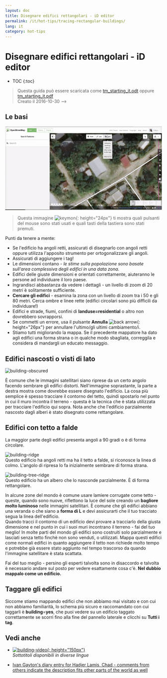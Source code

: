 ```yaml
---
layout: doc
title: Disegnare edifici rettangolari - iD editor
permalink: /it/hot-tips/tracing-rectangular-buildings/
lang: it
category: hot-tips
---
```


Disegnare edifici rettangolari - iD editor
============

- TOC
{:toc}

> Questa guida può essere scaricata come [tm_starting_it.odt](/files/tm_starting_it.odt) oppure [tm_starting_it.pdf](/files/tm_starting_it.pdf)  
> Creato il 2016-10-30  -->  

Le basi
----------

![Rectangular building][]  

> Questa immagine ![keymon]{: height="24px"} ti mostra quali pulsanti del mouse sono stati usati e quali tasti della tastiera sono stati premuti.  

Punti da tenere a mente:  

- Se l'edificio ha angoli retti, assicurati di disegnarlo con angoli retti oppure utilizza l'apposito strumento per ortogonalizzare gli angoli.  
- Assicurati di aggiungere i tag!  
- Le dimensioni contano - *le stime sulla popolazione sono basate sull'area complessiva degli edifici in una data zona*.  
- Edifici delle giuste dimensioni e orientati correttamente, aiuteranno le persone ad individuare il loro paese.  
- Ingrandisci abbastanza da vedere i dettagli - un livello di zoom di 20 metri è solitamente sufficiente.  
- **Cercare gli edifici** - esamina la zona con un livello di zoom tra i 50 e gli 80 metri. Cerca ombre e linee rette (edifici circolari sono più difficili da individuare!)  
- Edifici e strade, fiumi, confini di **landuse=residential** o altro non dovrebbero sovrapporsi.  
- Se commetti un errore, usa il pulsante **Annulla** ![back arrow]{: height="26px"} per annullare l'ultimo/gli ultimi cambiamento/i.  
- Stiamo tutti migliorando la mappa. Se il precedente mappatore ha dato agli edifici una forma strana o in qualche modo sbagliata, correggila e considera di mandargli un educato messaggio.  

Edifici nascosti o visti di lato  
--------------------------------------

![building-obscured][]  

È comune che le immagini satellitari siano riprese da un certo angolo facendo sembrare gli edifici distorti. Nell'immagine soprastante, la parte a destra mostra come dovrebbe essere disegnato l'edificio. La cosa più semplice è spesso tracciare il contorno del tetto, quindi spostarlo nel punto in cui il muro incontra il terreno - questa è la tecnica che è stata utilizzata per tracciare l'edificio qui sopra. Nota anche che l'edificio parzialmente nascosto dagli alberi è stato disegnato come rettangolare. 

Edifici con tetto a falde
----------------------------
 
La maggior parte degli edifici presenta angoli a 90 gradi o è di forma circolare.  

![building-ridge][]  
Questo edificio ha angoli retti ma ha il tetto a falde, si riconosce la linea di colmo. L'angolo di ripresa lo fa inizialmente sembrare di forma strana.  

![building-tree-ridge][]  
Questo edificio ha un albero che lo nasconde parzialmente. È di forma rettangolare.  

In alcune zone del mondo è comune usare lamiere corrugate come tetto - queste, quando sono nuove, riflettono la luce del sole creando un **bagliore molto luminoso** nelle immagini satellitari. È comune che gli edifici abbiano una veranda o che siano a **forma di L** e devi assicurarti che il tuo tracciato segua la linea dell'edificio.  
Quando tracci il contorno di un edificio devi provare a tracciarlo della giusta dimensione e nel punto in cui i suoi muri incontrano il terreno - fai del tuo meglio! In molte parti del mondo gli edifici sono costruiti solo parzialmente e lasciati senza tetto finchè non sono venduti, o utilizzati. Mappa questi edifici come normali edifici in quanto aggiungere il tetto non richiede molto tempo e potrebbe già essere stato aggiunto nel tempo trascorso da quando l'immagine satellitare è stata scattata.  

Fai del tuo meglio - persino gli esperti talvolta sono in disaccordo e talvolta è necessario andare sul posto per vedere esattamente cosa c'è. **Nel dubbio mappalo come un edificio.**  

Taggare gli edifici
-------------

Siccome stiamo mappando edifici che non abbiamo mai visitato e con cui non abbiamo familiarità, lo schema più sicuro e raccomandato con cui taggarli è **building**=**yes**, che puoi vedere su un edificio taggato correttamente se scorri fino alla fine del pannello laterale e clicchi su **Tutti i tag**.

Vedi anche  
---------

- [![building-video]{: height="150px"}](https://www.youtube.com/watch?v=VPJz-AucqF4&index=7&list=PLb9506_-6FMHZ3nwn9heri3xjQKrSq1hN "Humanitarian OpenStreetMap Team Tutorial Videos - Adding a Building to OpenStreetMap")  
*Sottotitoli disponibili in diverse lingue*  

- [Ivan Gayton's diary entry for Hadjer Lamis, Chad - comments from others indicate the description fits other parts of the world as well](https://www.openstreetmap.org/user/IvanGayton/diary/38612)



[Rectangular building]: /images/hot-tips/rectangular_building.gif "Tracciare un edificio rettangolare, sistemare gli angoli, e aggiungere i tag."
[keymon]:/images/hot-tips/keymon.png
[building-ridge]: /images/hot-tips/building-ridge.png
[back arrow]: /images/beginner/back-arrow.png
[building-tree-ridge]: /images/hot-tips/building-tree-ridge.png
[building-obscured]: /images/hot-tips/buildings-obscured-traced-1.png "Prima & dopo - tracciare un edificio visto da un angolo"
[building-video]: /images/hot-tips/building-video.png "Video tutorial Humanitarian OpenStreetMap Team - Aggiungere un edificio a OpenStreetMap"